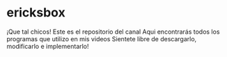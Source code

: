 # ericksbox
¡Que tal chicos!
Este es el repositorio del canal
Aqui encontrarás todos los programas que utilizo en mis videos
Sientete libre de descargarlo, modificarlo e implementarlo!
